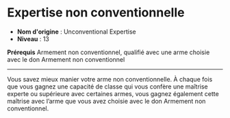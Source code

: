 # Expertise non conventionnelle

 * **Nom d'origine** : Unconventional Expertise
 * **Niveau** : 13


<p><strong>Prérequis</strong> Armement non conventionnel, qualifié avec une arme choisie avec le don Armement non conventionnel</p>
<hr>
<p>Vous savez mieux manier votre arme non conventionnelle. À chaque fois que vous gagnez une capacité de classe qui vous confère une maîtrise experte ou supérieure avec certaines armes, vous gagnez également cette maîtrise avec l’arme que vous avez choisie avec le don Armement non conventionnel.</p>